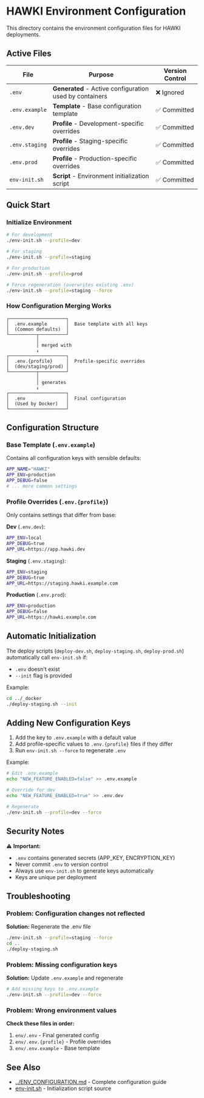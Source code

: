 # HAWKI Environment Configuration

This directory contains the environment configuration files for HAWKI deployments.

## Active Files

| File | Purpose | Version Control |
|------|---------|----------------|
| `.env` | **Generated** - Active configuration used by containers | ❌ Ignored |
| `.env.example` | **Template** - Base configuration template | ✅ Committed |
| `.env.dev` | **Profile** - Development-specific overrides | ✅ Committed |
| `.env.staging` | **Profile** - Staging-specific overrides | ✅ Committed |
| `.env.prod` | **Profile** - Production-specific overrides | ✅ Committed |
| `env-init.sh` | **Script** - Environment initialization script | ✅ Committed |

## Quick Start

### Initialize Environment

```bash
# For development
./env-init.sh --profile=dev

# For staging
./env-init.sh --profile=staging

# For production
./env-init.sh --profile=prod

# Force regeneration (overwrites existing .env)
./env-init.sh --profile=staging --force
```

### How Configuration Merging Works

```
┌─────────────────────┐
│  .env.example       │  Base template with all keys
│  (Common defaults)  │
└──────────┬──────────┘
           │
           │ merged with
           ↓
┌─────────────────────┐
│  .env.{profile}     │  Profile-specific overrides
│  (dev/staging/prod) │
└──────────┬──────────┘
           │
           │ generates
           ↓
┌─────────────────────┐
│  .env               │  Final configuration
│  (Used by Docker)   │
└─────────────────────┘
```

## Configuration Structure

### Base Template (`.env.example`)
Contains all configuration keys with sensible defaults:
```bash
APP_NAME="HAWKI"
APP_ENV=production
APP_DEBUG=false
# ... more common settings
```

### Profile Overrides (`.env.{profile}`)
Only contains settings that differ from base:

**Dev** (`.env.dev`):
```bash
APP_ENV=local
APP_DEBUG=true
APP_URL=https://app.hawki.dev
```

**Staging** (`.env.staging`):
```bash
APP_ENV=staging
APP_DEBUG=true
APP_URL=https://staging.hawki.example.com
```

**Production** (`.env.prod`):
```bash
APP_ENV=production
APP_DEBUG=false
APP_URL=https://hawki.example.com
```

## Automatic Initialization

The deploy scripts (`deploy-dev.sh`, `deploy-staging.sh`, `deploy-prod.sh`) automatically call `env-init.sh` if:
- `.env` doesn't exist
- `--init` flag is provided

Example:
```bash
cd ../_docker
./deploy-staging.sh --init
```

## Adding New Configuration Keys

1. Add the key to `.env.example` with a default value
2. Add profile-specific values to `.env.{profile}` files if they differ
3. Run `env-init.sh --force` to regenerate `.env`

Example:
```bash
# Edit .env.example
echo "NEW_FEATURE_ENABLED=false" >> .env.example

# Override for dev
echo "NEW_FEATURE_ENABLED=true" >> .env.dev

# Regenerate
./env-init.sh --profile=dev --force
```

## Security Notes

⚠️ **Important:**
- `.env` contains generated secrets (APP_KEY, ENCRYPTION_KEY)
- Never commit `.env` to version control
- Always use `env-init.sh` to generate keys automatically
- Keys are unique per deployment

## Troubleshooting

### Problem: Configuration changes not reflected

**Solution:** Regenerate the .env file
```bash
./env-init.sh --profile=staging --force
cd ..
./deploy-staging.sh
```

### Problem: Missing configuration keys

**Solution:** Update `.env.example` and regenerate
```bash
# Add missing keys to .env.example
./env-init.sh --profile=dev --force
```

### Problem: Wrong environment values

**Check these files in order:**
1. `env/.env` - Final generated config
2. `env/.env.{profile}` - Profile overrides
3. `env/.env.example` - Base template

## See Also

- [../ENV_CONFIGURATION.md](../ENV_CONFIGURATION.md) - Complete configuration guide
- [env-init.sh](./env-init.sh) - Initialization script source
